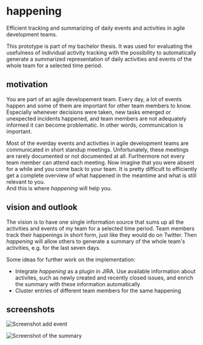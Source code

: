# happening
Efficient tracking and summarizing of daily events and activities in agile development teams.

This prototype is part of my bachelor thesis.
It was used for evaluating the usefulness of individual activity tracking with the possibility to automatically generate a summarized representation of daily activities and events of the whole team for a selected time period.

## motivation
You are part of an agile developement team.
Every day, a lot of events happen and some of them are important for other team members to know.
Especially whenever decisions were taken, new tasks emerged or unexpected incidents happened, and team members are not adequately informed it can become problematic.
In other words, communication is important.

Most of the everday events and activities in agile development teams are communicated in short standup meetings.
Unfortunately, these meetings are rarely documented or not documented at all.
Furthermore not every team member can attend each meeting.
Now imagine that you were absent for a while and you come back to your team.
It is pretty difficult to efficiently get a complete overview of what happened in the meantime and what is still relevant to you.  
And this is where *happening* will help you.

## vision and outlook

The vision is to have one single information source that sums up all the activities and events of my team for a selected time period.
Team members track their happenings in short form, just like they would do on Twitter.
Then *happening* will allow others to generate a summary of the whole team's activities, e.g. for the last seven days.

Some ideas for further work on the implementation:
* Integrate *happening* as a plugin in JIRA. Use available information about activites, such as newly created and recently closed issues, and enrich the summary with these information automatically
* Cluster entries of different team members for the same happening


## screenshots

![Screenshot add event](http://fs5.directupload.net/images/170216/3ftzrmri.png)

![Screenshot of the summary](http://fs5.directupload.net/images/170216/ly8295aa.png)

